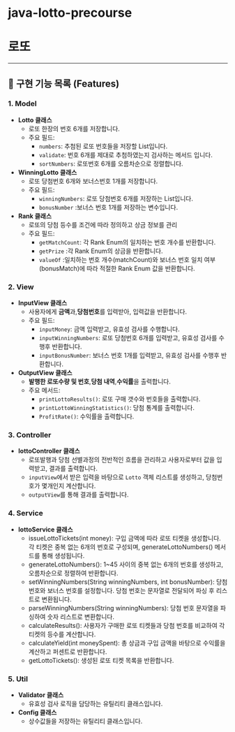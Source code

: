 # java-lotto-precourse

# 로또

---

## 📝 구현 기능 목록 (Features)

### 1. Model

- **Lotto 클래스**
    - 로또 한장의 번호 6개를 저장합니다.
    - 주요 필드:
        - `numbers`: 추첨된 로또 번호들을 저장할 List입니다.
        - `validate`: 번호 6개를 제대로 추첨하였는지 검사하는 메서드 입니다.
        - `sortNumbers`: 로또번호 6개를 오름차순으로 정렬합니다.
- **WinningLotto 클래스**
    - 로또 당첨번호 6개와 보너스번호 1개를 저장합니다.
    - 주요 필드:
        - `winningNumbers`: 로또 당첨번호 6개를 저장하는 List입니다.
        - `bonusNumber` :보너스 번호 1개를 저장하는 변수입니다.
- **Rank 클래스**
    - 로또의 당첨 등수를 조건에 따라 정의하고 상금 정보를 관리
    - 주요 필드:
        - `getMatchCount`: 각 Rank Enum의 일치하는 번호 개수를 반환합니다.
        - `getPrize` :각 Rank Enum의 상금을 반환합니다.
        - `valueOf` :일치하는 번호 개수(matchCount)와 보너스 번호 일치 여부(bonusMatch)에 따라 적절한 Rank Enum 값을 반환합니다.

### 2. View

- **InputView 클래스**
    - 사용자에게 **금액**과,**당첨번호**를 입력받아, 입력값을 반환합니다.
    - 주요 필드:
        - `inputMoney`: 금액 입력받고, 유효성 검사를 수행합니다.
        - `inputWinningNumbers`: 로또 당첨번호 6개를 입력받고, 유효성 검사를 수행후 반환합니다.
        - `inputBonusNumber`: 보너스 번호 1개를 입력받고, 유효성 검사를 수행후 반환합니다.
- **OutputView 클래스**
    - **발행한 로또수량 및 번호**,**당첨 내역**,**수익률**을 출력합니다.
    - 주요 메서드:
        - `printLottoResults()`: 로또 구매 갯수와 번호들을 출력합니다.
        - `printLottoWinningStatistics()`: 당첨 통계를 출력합니다.
        - `ProfitRate()`: 수익률을 출력합니다.

### 3. Controller

- **lottoController 클래스**
    - 로또발행과 당첨 선별과정의 전반적인 흐름을 관리하고 사용자로부터 값을 입력받고, 결과를 출력합니다.
    - `inputView`에서 받은 입력을 바탕으로 `Lotto` 객체 리스트를 생성하고, 당첨번호가 몇개인지 계산합니다.
    - `outputView`를 통해 결과를 출력합니다.

### 4. Service

- **lottoService 클래스**
    - issueLottoTickets(int money): 구입 금액에 따라 로또 티켓을 생성합니다. 각 티켓은 중복 없는 6개의 번호로 구성되며, generateLottoNumbers() 메서드를 통해
      생성됩니다.
    - generateLottoNumbers(): 1~45 사이의 중복 없는 6개의 번호를 생성하고, 오름차순으로 정렬하여 반환합니다.
    - setWinningNumbers(String winningNumbers, int bonusNumber): 당첨 번호와 보너스 번호를 설정합니다. 당첨 번호는 문자열로 전달되어 파싱 후 리스트로 변환됩니다.
    - parseWinningNumbers(String winningNumbers): 당첨 번호 문자열을 파싱하여 숫자 리스트로 변환합니다.
    - calculateResults(): 사용자가 구매한 로또 티켓들과 당첨 번호를 비교하여 각 티켓의 등수를 계산합니다.
    - calculateYield(int moneySpent): 총 상금과 구입 금액을 바탕으로 수익률을 계산하고 퍼센트로 반환합니다.
    - getLottoTickets(): 생성된 로또 티켓 목록을 반환합니다.

### 5. Util

- **Validator 클래스**
    - 유효성 검사 로직을 담당하는 유틸리티 클래스입니다.
- **Config 클래스**
    - 상수값들을 저장하는 유틸리티 클래스입니다. 